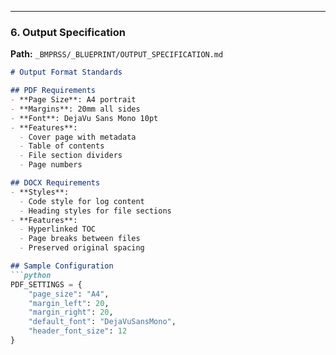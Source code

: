 
---

### 6. Output Specification
**Path:** `_BMPRSS/_BLUEPRINT/OUTPUT_SPECIFICATION.md`
```markdown
# Output Format Standards

## PDF Requirements
- **Page Size**: A4 portrait
- **Margins**: 20mm all sides
- **Font**: DejaVu Sans Mono 10pt
- **Features**:
  - Cover page with metadata
  - Table of contents
  - File section dividers
  - Page numbers

## DOCX Requirements
- **Styles**:
  - Code style for log content
  - Heading styles for file sections
- **Features**:
  - Hyperlinked TOC
  - Page breaks between files
  - Preserved original spacing

## Sample Configuration
```python
PDF_SETTINGS = {
    "page_size": "A4",
    "margin_left": 20,
    "margin_right": 20,
    "default_font": "DejaVuSansMono",
    "header_font_size": 12
}